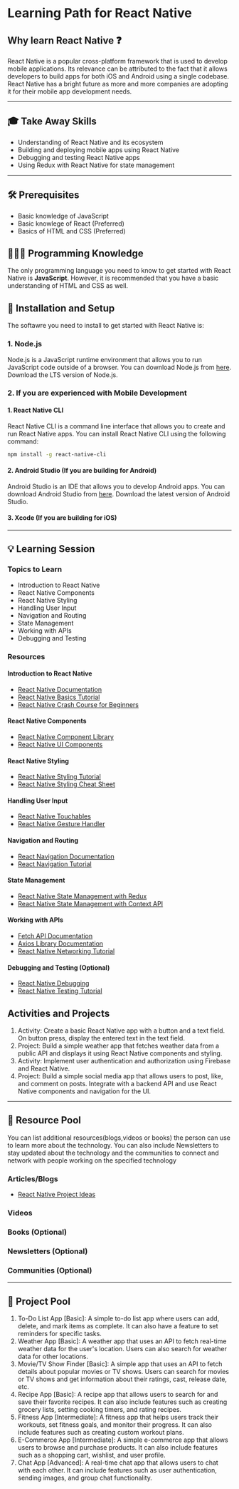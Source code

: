 # Learning Path for React Native

## Why learn React Native ❓

React Native is a popular cross-platform framework that is used to develop mobile applications. Its relevance can be attributed to the fact that it allows developers to build apps for both iOS and Android using a single codebase. React Native has a bright future as more and more companies are adopting it for their mobile app development needs.

---

## 🎓 Take Away Skills

- Understanding of React Native and its ecosystem
- Building and deploying mobile apps using React Native
- Debugging and testing React Native apps
- Using Redux with React Native for state management

---

## 🛠️ Prerequisites

- Basic knowledge of JavaScript
- Basic knowlege of React (Preferred)
- Basics of HTML and CSS (Preferred)

## 🧑🏻‍💻 Programming Knowledge

The only programming language you need to know to get started with React Native is **JavaScript**. However, it is recommended that you have a basic understanding of HTML and CSS as well.

## 📲 Installation and Setup

The softawre you need to install to get started with React Native is:

### 1. Node.js

Node.js is a JavaScript runtime environment that allows you to run JavaScript code outside of a browser. You can download Node.js from [here](https://nodejs.org/en/download/). Download the LTS version of Node.js.

### 2. If you are experienced with Mobile Development

#### 1. React Native CLI

React Native CLI is a command line interface that allows you to create and run React Native apps. You can install React Native CLI using the following command:

```bash
npm install -g react-native-cli
```

#### 2. Android Studio (If you are building for Android)

Android Studio is an IDE that allows you to develop Android apps. You can download Android Studio from [here](https://developer.android.com/studio). Download the latest version of Android Studio.

#### 3. Xcode (If you are building for iOS)

---

## 💡 Learning Session

### Topics to Learn

- Introduction to React Native
- React Native Components
- React Native Styling
- Handling User Input
- Navigation and Routing
- State Management
- Working with APIs
- Debugging and Testing

### Resources

#### Introduction to React Native

- [React Native Documentation](https://reactnative.dev/docs/getting-started)
- [React Native Basics Tutorial](https://reactnative.dev/docs/tutorial)
- [React Native Crash Course for Beginners](https://youtu.be/0-S5a0eXPoc)

#### React Native Components

- [React Native Component Library](https://reactnativeelements.com/)
- [React Native UI Components](https://github.com/react-native-community/react-native-elements)

#### React Native Styling

- [React Native Styling Tutorial](https://reactnative.dev/docs/style)
- [React Native Styling Cheat Sheet](https://github.com/vhpoet/react-native-styling-cheat-sheet)

#### Handling User Input

- [React Native Touchables](https://reactnative.dev/docs/handling-touches)
- [React Native Gesture Handler](https://docs.swmansion.com/react-native-gesture-handler/docs/)

#### Navigation and Routing

- [React Navigation Documentation](https://reactnavigation.org/docs/getting-started)
- [React Navigation Tutorial](https://www.youtube.com/watch?v=FWwKjxSgLl8&list=PLQWFhX-gwJbmtZY4mcRE-k7hL9DigcGS-)

#### State Management

- [React Native State Management with Redux](https://redux.js.org/basics/usage-with-react-native)
- [React Native State Management with Context API](https://blog.devgenius.io/react-native-state-management-with-context-api-61f63f5b099)

#### Working with APIs

- [Fetch API Documentation](https://developer.mozilla.org/en-US/docs/Web/API/Fetch_API)
- [Axios Library Documentation](https://github.com/axios/axios)
- [React Native Networking Tutorial](https://reactnative.dev/docs/network)

#### Debugging and Testing (Optional)

- [React Native Debugging](https://reactnative.dev/docs/debugging)
- [React Native Testing Tutorial](https://reactnative.dev/docs/testing-overview)

## Activities and Projects

1. Activity: Create a basic React Native app with a button and a text field. On button press, display the entered text in the text field.
2. Project: Build a simple weather app that fetches weather data from a public API and displays it using React Native components and styling.
3. Activity: Implement user authentication and authorization using Firebase and React Native.
4. Project: Build a simple social media app that allows users to post, like, and comment on posts. Integrate with a backend API and use React Native components and navigation for the UI.

---

## 🔖 Resource Pool

You can list additional resources(blogs,videos or books) the person can use to learn more about the technology. You can also include Newsletters to stay updated about  the technology and the communities to connect and network with people working on the specified technology

### Articles/Blogs

- [React Native Project Ideas](https://www.interviewbit.com/blog/react-native-projects/)

### Videos

### Books (Optional)

### Newsletters (Optional)

### Communities (Optional)

---

## 🚀 Project Pool

1. To-Do List App [Basic]: A simple to-do list app where users can add, delete, and mark items as complete. It can also have a feature to set reminders for specific tasks.
2. Weather App [Basic]: A weather app that uses an API to fetch real-time weather data for the user's location. Users can also search for weather data for other locations.
3. Movie/TV Show Finder [Basic]: A simple app that uses an API to fetch details about popular movies or TV shows. Users can search for movies or TV shows and get information about their ratings, cast, release date, etc.
4. Recipe App [Basic]: A recipe app that allows users to search for and save their favorite recipes. It can also include features such as creating grocery lists, setting cooking timers, and rating recipes.
5. Fitness App [Intermediate]: A fitness app that helps users track their workouts, set fitness goals, and monitor their progress. It can also include features such as creating custom workout plans.
6. E-Commerce App [Intermediate]: A simple e-commerce app that allows users to browse and purchase products. It can also include features such as a shopping cart, wishlist, and user profile.
7. Chat App [Advanced]: A real-time chat app that allows users to chat with each other. It can include features such as user authentication, sending images, and group chat functionality.
